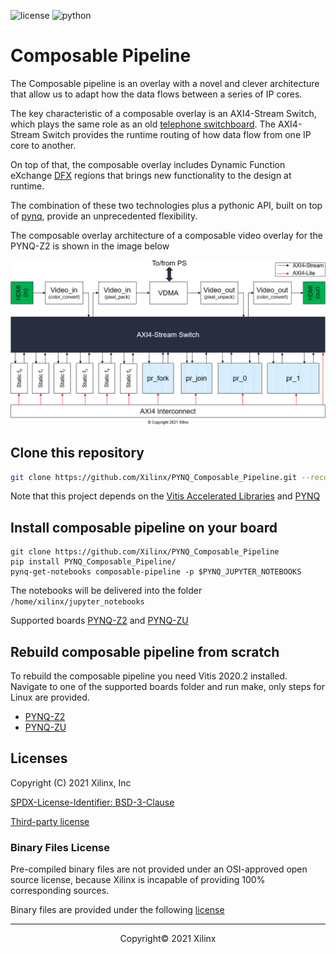 ![license](https://img.shields.io/github/license/Xilinx/PYNQ_Composable_Pipeline) ![python](https://github.com/Xilinx/PYNQ_Composable_Pipeline/workflows/Python/badge.svg)

# Composable Pipeline

The Composable pipeline is an overlay with a novel and clever architecture that allow us to adapt how the data flows between a series of IP cores.

The key characteristic of a composable overlay is an AXI4-Stream Switch, which plays the same role as an old [telephone switchboard](https://en.wikipedia.org/wiki/Telephone_switchboard). The AXI4-Stream Switch provides the runtime routing of how data flow from one IP core to another.

On top of that, the composable overlay includes Dynamic Function eXchange [DFX](https://www.xilinx.com/products/design-tools/vivado/implementation/dynamic-function-exchange.html) regions that brings new functionality to the design at runtime.

The combination of these two technologies plus a pythonic API, built on top of [pynq](http://www.pynq.io/), provide an unprecedented flexibility.

The composable overlay architecture of a composable video overlay for the PYNQ-Z2 is shown in the image below

![](./composable_pipeline/notebooks/img/cv-4pr.png)

## Clone this repository

```sh
git clone https://github.com/Xilinx/PYNQ_Composable_Pipeline.git --recursive
```

Note that this project depends on the [Vitis Accelerated Libraries](https://github.com/Xilinx/Vitis_Libraries) and [PYNQ](https://github.com/Xilinx/PYNQ)

## Install composable pipeline on your board

```
git clone https://github.com/Xilinx/PYNQ_Composable_Pipeline
pip install PYNQ_Composable_Pipeline/
pynq-get-notebooks composable-pipeline -p $PYNQ_JUPYTER_NOTEBOOKS
```

The notebooks will be delivered into the folder `/home/xilinx/jupyter_notebooks`

Supported boards [PYNQ-Z2](https://www.tul.com.tw/ProductsPYNQ-Z2.html) and [PYNQ-ZU](https://www.tul.com.tw/ProductsPYNQ-ZU.html)

## Rebuild composable pipeline from scratch

To rebuild the composable pipeline you need Vitis 2020.2 installed. Navigate to one of the supported boards folder and run make, only steps for Linux are provided.

* [PYNQ-Z2](boards/Pynq-Z2/README.md)
* [PYNQ-ZU](boards/Pynq-ZU/README.md)

## Licenses

Copyright (C) 2021 Xilinx, Inc

[SPDX-License-Identifier: BSD-3-Clause](LICENSE.md)

[Third-party license](THIRD_PARTY_LIC)

### Binary Files License

Pre-compiled binary files are not provided under an OSI-approved open source license, because Xilinx is incapable of providing 100% corresponding sources.

Binary files are provided under the following [license](boards/Pynq-Z2/LICENSE)

------------------------------------------------------
<p align="center">Copyright&copy; 2021 Xilinx</p>